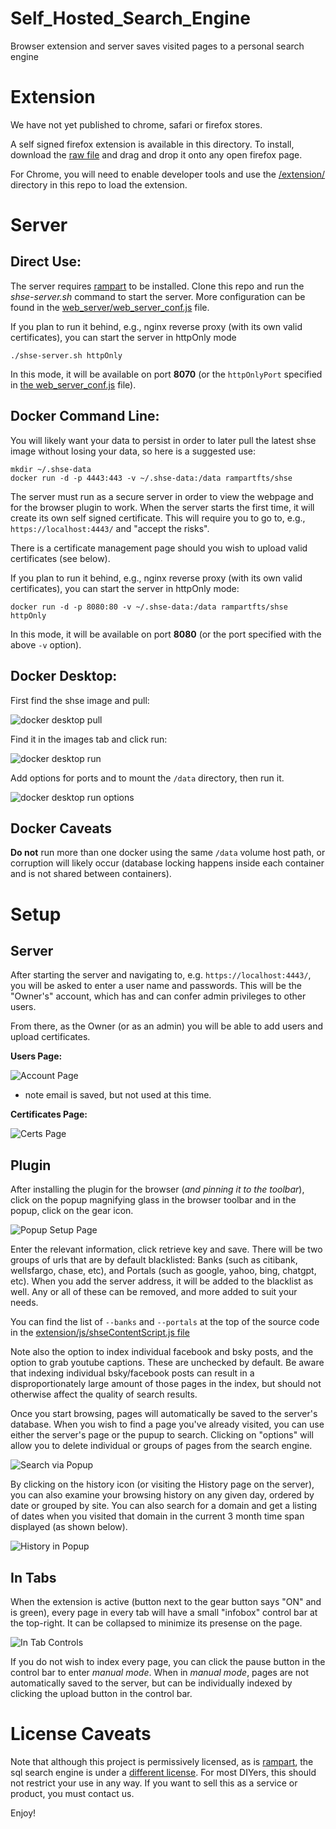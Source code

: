 # Self_Hosted_Search_Engine
Browser extension and server saves visited pages to a personal search engine

# Extension
We have not yet published to chrome, safari or firefox stores.

A self signed firefox extension is available in this directory.  To install, download the [raw file](https://github.com/aflin/Self_Hosted_Search_Engine/raw/refs/heads/main/firefox-0.3.4-signed.xpi) and drag and drop it onto any open firefox page.

For Chrome, you will need to enable developer tools and use the [/extension/](extension/) directory in this repo to load the extension.

# Server

## Direct Use:
The server requires [rampart](https://rampart.dev/) to be installed.  Clone this repo and run the *shse-server.sh* command to start the server.
More configuration can be found in the [web_server/web_server_conf.js](web_server/web_server_conf.js) file.

If you plan to run it behind, e.g., nginx reverse proxy (with its own valid certificates), you can start the server in httpOnly mode
```
./shse-server.sh httpOnly
```
In this mode, it will be available on port **8070** (or the ``httpOnlyPort`` specified in [the web_server_conf.js](web_server/web_server_conf.js) file).

## Docker Command Line:

You will likely want your data to persist in order to later pull the latest shse image without losing your data, so here is a suggested use:
```
mkdir ~/.shse-data
docker run -d -p 4443:443 -v ~/.shse-data:/data rampartfts/shse
```
The server must run as a secure server in order to view the webpage and for the browser plugin to work.  When the server starts the first time, it will create its own self signed certificate.
This will require you to go to, e.g., ``https://localhost:4443/`` and "accept the risks".

There is a certificate management page should you wish to upload valid certificates (see below).

If you plan to run it behind, e.g., nginx reverse proxy (with its own valid certificates), you can start the server in httpOnly mode:
```
docker run -d -p 8080:80 -v ~/.shse-data:/data rampartfts/shse httpOnly
```
In this mode, it will be available on port **8080** (or the port specified with the above ``-v`` option).

## Docker Desktop:

First find the shse image and pull:

![docker desktop pull](img/ddpull.png)

Find it in the images tab and click run:

![docker desktop run](img/ddrun.png)

Add options for ports and to mount the ``/data`` directory, then run it.

![docker desktop run options](img/ddopt.png)

## Docker Caveats
__Do not__ run more than one docker using the same ``/data`` volume host path, or corruption will likely occur (database locking happens inside each container and is not shared between containers).

# Setup

## Server
After starting the server and navigating to, e.g. ``https://localhost:4443/``, you will be asked to enter a user name and passwords.  This
will be the "Owner's" account, which has and can confer admin privileges to other users.

From there, as the Owner (or as an admin) you will be able to add users and upload certificates.

__Users Page:__

![Account Page](img/server-acct.png)

* note email is saved, but not used at this time.

__Certificates Page:__

![Certs Page](img/server-cert.png)

## Plugin
After installing the plugin for the browser (*and pinning it to the toolbar*), click on the popup magnifying glass in the browser toolbar and in the popup, click on
the gear icon.

![Popup Setup Page](img/popup-config.png)

Enter the relevant information, click retrieve key and save.
There will be two groups of urls that are by default blacklisted:  Banks (such as citibank, wellsfargo, chase, etc), and Portals (such as google, yahoo, bing, chatgpt, etc).  When you add the server address, it will be added to the blacklist as well.  Any or all of these can be removed, and more added to suit your needs.

You can find the list of ``--banks`` and ``--portals`` at the top of the source code in the [extension/js/shseContentScript.js file](https://github.com/aflin/Self_Hosted_Search_Engine/blob/main/extension/js/shseContentScript.js)

Note also the option to index individual facebook and bsky posts, and the option to grab youtube captions.  These are unchecked by default.  Be aware that indexing individual bsky/facebook posts can result in a disproportionately large amount of those pages in the index, but should not otherwise affect the quality of search results.

Once you start browsing, pages will automatically be saved to the server's database.  When you wish to find a page you've already visited, you can use either the server's page or the pupup to search.  Clicking on "options" will allow you to delete individual or groups of pages from the search engine.

![Search via Popup](img/popup-search.png)

By clicking on the history icon (or visiting the History page on the server), you can also examine your browsing history on any given day, ordered by date or grouped by site.  You can also search for a domain and get a listing of dates when you visited that domain in the current 3 month time span displayed (as shown below).

![History in Popup](img/popup-hist.png)

## In Tabs

When the extension is active (button next to the gear button says "ON" and is green), every page in every tab will have a small "infobox" control bar at the top-right.
It can be collapsed to minimize its presense on the page.

![In Tab Controls](img/in-tab.gif)

If you do not wish to index every page, you can click the pause button in the control bar to enter *manual mode*.  When in *manual mode*, pages are not automatically saved to the server, but can be individually indexed by clicking the upload button in the control bar.

# License Caveats

Note that although this project is permissively licensed, as is [rampart](https://rampart.dev/), the sql search engine is under a [different license](https://github.com/aflin/rampart/blob/main/LICENSE-rsal.txt).  For most DIYers, this should not restrict your use in any way.  If you want to sell this as a service or product, you must contact us.

Enjoy!
